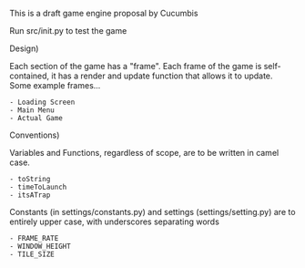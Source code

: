 This is a draft game engine proposal by Cucumbis

Run src/init.py to test the game

Design)

Each section of the game has a "frame". Each frame of the game is self-contained, it has a render and update function that allows it to update. Some example frames...

	- Loading Screen
	- Main Menu
	- Actual Game

Conventions)

Variables and Functions, regardless of scope, are to be written in camel case.

	- toString
	- timeToLaunch
	- itsATrap

Constants (in settings/constants.py) and settings (settings/setting.py) are to entirely upper case, with underscores separating words

	- FRAME_RATE
	- WINDOW_HEIGHT
	- TILE_SIZE
